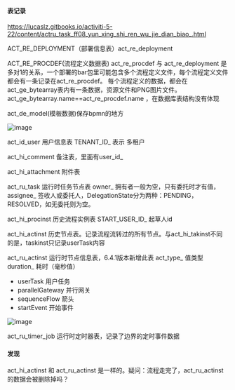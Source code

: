 #### 表记录

https://lucaslz.gitbooks.io/activiti-5-22/content/actru_task_ff08_yun_xing_shi_ren_wu_jie_dian_biao_.html

ACT_RE_DEPLOYMENT（部署信息表）act_re_deployment

ACT_RE_PROCDEF(流程定义数据表) act_re_procdef 与 act_re_deployment 是多对1的关系，一个部署的bar包里可能包含多个流程定义文件，每个流程定义文件都会有一条记录在act_re_procdef。
每个流程定义的数据，都会在act_ge_bytearray表内有一条数据，资源文件和PNG图片文件。act_ge_bytearray.name==act_re_procdef.name ，在数据库表结构没有体现

act_de_model(模板数据)保存bpmn的地方

![image](https://user-images.githubusercontent.com/97614802/192217771-8c2aca17-0893-49bf-b937-d87dc4e9de12.png)

act_id_user 用户信息表 TENANT_ID_ 表示 多租户

act_hi_comment 备注表，里面有user_id_

act_hi_attachment 附件表

act_ru_task 运行时任务节点表 owner_ 拥有者一般为空，只有委托时才有值，assignee_ 签收人或委托人，DelegationState分为两种：PENDING，RESOLVED，如无委托则为空。

act_hi_procinst 历史流程实例表 START_USER_ID_ 起草人id

act_hi_actinst 历史节点表。记录流程流转过的所有节点。与act_hi_takinst不同的是，taskinst只记录userTask内容

act_ru_actinst 运行时节点信息表，6.4.1版本新增此表 act_type_ 值类型 duration_ 耗时（毫秒值）

* userTask 用户任务
* parallelGateway 并行网关
* sequenceFlow 箭头
* startEvent 开始事件

![image](https://user-images.githubusercontent.com/97614802/192993198-1e0ad7fb-8d41-4a38-be6d-439b007fa580.png)

act_ru_timer_job 运行时定时器表，记录了边界的定时事件数据

#### 发现
act_hi_actinst 和 act_ru_actinst 是一样的。疑问：流程走完了，act_ru_actinst的数据会被删除掉吗？






